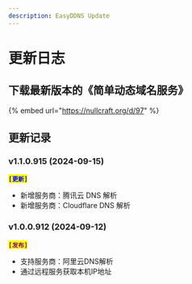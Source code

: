 ```yaml
---
description: EasyDDNS Update
---
```


# 更新日志

## 下载最新版本的《简单动态域名服务》

{% embed url="https://nullcraft.org/d/97" %}

## 更新记录

### v1.1.0.915 (2024-09-15)

<mark style="color:blue;">**`[更新]`**</mark>

* 新增服务商：腾讯云 DNS 解析
* 新增服务商：Cloudflare DNS 解析

### v1.0.0.912 (2024-09-12) <a href="#v0.0.1.1213-2023-12-13" id="v0.0.1.1213-2023-12-13"></a>

<mark style="color:purple;">**`[发布]`**</mark>

* 支持服务商：阿里云DNS解析
* 通过远程服务获取本机IP地址
